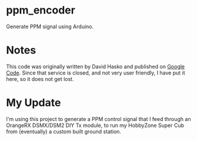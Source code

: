 # ppm_encoder
Generate PPM signal using Arduino.

# Notes
This code was originally written by David Hasko and published on [Google Code](https://code.google.com/p/generate-ppm-signal/ ). Since that service is closed, and not very user friendly, I have put it here, so it does not get lost.

# My Update
I'm using this project to generate a PPM control signal that I feed through an OrangeRX DSMX/DSM2 DIY Tx module, to run my HobbyZone Super Cub from (eventually) a custom built ground station.
